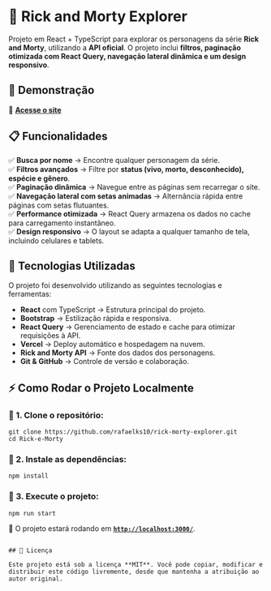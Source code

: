 # 🚀 Rick and Morty Explorer

Projeto em React + TypeScript para explorar os personagens da série **Rick and Morty**, utilizando a **API oficial**. O projeto inclui **filtros, paginação otimizada com React Query, navegação lateral dinâmica e um design responsivo**.

## 📸 Demonstração

🔗 **[Acesse o site](https://rick-e-morty-mauve.vercel.app/)**

## 📋 Funcionalidades

✅ **Busca por nome** → Encontre qualquer personagem da série.  
✅ **Filtros avançados** → Filtre por **status (vivo, morto, desconhecido), espécie e gênero**.  
✅ **Paginação dinâmica** → Navegue entre as páginas sem recarregar o site.  
✅ **Navegação lateral com setas animadas** → Alternância rápida entre páginas com setas flutuantes.  
✅ **Performance otimizada** → React Query armazena os dados no cache para carregamento instantâneo.  
✅ **Design responsivo** → O layout se adapta a qualquer tamanho de tela, incluindo celulares e tablets.

## 🚀 Tecnologias Utilizadas

O projeto foi desenvolvido utilizando as seguintes tecnologias e ferramentas:

- **React** com TypeScript → Estrutura principal do projeto.
- **Bootstrap** → Estilização rápida e responsiva.
- **React Query** → Gerenciamento de estado e cache para otimizar requisições à API.
- **Vercel** → Deploy automático e hospedagem na nuvem.
- **Rick and Morty API** → Fonte dos dados dos personagens.
- **Git & GitHub** → Controle de versão e colaboração.

## ⚡ Como Rodar o Projeto Localmente

### 🔹 1. Clone o repositório:

```
git clone https://github.com/rafaelks10/rick-morty-explorer.git
cd Rick-e-Morty
```

### 🔹 2. Instale as dependências:

```
npm install
```

### 🔹 3. Execute o projeto:

```
npm run start
```

📌 O projeto estará rodando em **[`http://localhost:3000/`](http://localhost:3000)**.

```

## 📜 Licença

Este projeto está sob a licença **MIT**. Você pode copiar, modificar e distribuir este código livremente, desde que mantenha a atribuição ao autor original.

```
